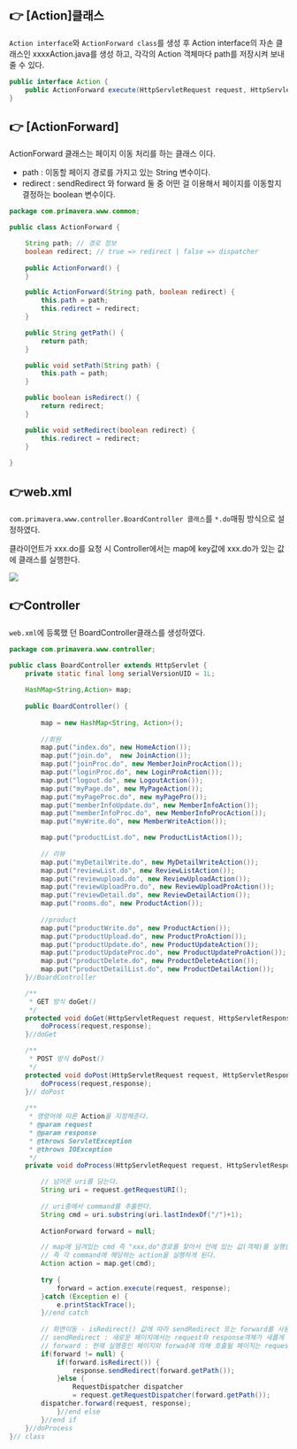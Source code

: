 ## 👉 **[Action]클래스**

`Action interface`와 `ActionForward class`를 생성 후
 Action interface의 자손 클래스인 xxxxAction.java를 생성 하고, 각각의 Action 객체마다 path를 저장시켜 보내줄 수 있다.

```java
public interface Action {
	public ActionForward execute(HttpServletRequest request, HttpServletResponse response) throws IOException;
}
```

## 👉 **[ActionForward]**

ActionForward 클래스는 페이지 이동 처리를 하는 클래스 이다.

- path : 이동할 페이지 경로를 가지고 있는 String 변수이다.
- redirect : sendRedirect 와 forward 둘 중 어떤 걸 이용해서 페이지를 이동할지 결정하는 boolean 변수이다. 

```java
package com.primavera.www.common;

public class ActionForward {

	String path; // 경로 정보
	boolean redirect; // true => redirect | false => dispatcher
	
	public ActionForward() {
	}

	public ActionForward(String path, boolean redirect) {
		this.path = path;
		this.redirect = redirect;
	}

	public String getPath() {
		return path;
	}

	public void setPath(String path) {
		this.path = path;
	}

	public boolean isRedirect() {
		return redirect;
	}

	public void setRedirect(boolean redirect) {
		this.redirect = redirect;
	}
	
}
```

## 👉**web.xml**
`com.primavera.www.controller.BoardController 클래스`를 
`*.do`매핑 방식으로 설정하였다.

클라이언트가 xxx.do를 요청 시 Controller에서는 map에 key값에 xxx.do가 있는 값에 클래스를 실행한다. 

<img src="https://user-images.githubusercontent.com/69107255/111912831-c2148780-8aae-11eb-89b6-ade5438f79fc.png">


## 👉**Controller**

`web.xml`에 등록했 던 BoardController클래스를 생성하였다.
```java
package com.primavera.www.controller;

public class BoardController extends HttpServlet {
	private static final long serialVersionUID = 1L;
    
	HashMap<String,Action> map;
	
	public BoardController() {
    	
    	map = new HashMap<String, Action>();
    	
    	//회원
    	map.put("index.do", new HomeAction());
    	map.put("join.do",  new JoinAction());
    	map.put("joinProc.do", new MemberJoinProcAction());
    	map.put("loginProc.do", new LoginProAction());
    	map.put("logout.do", new LogoutAction());
    	map.put("myPage.do", new MyPageAction());
    	map.put("myPageProc.do", new myPagePro());
    	map.put("memberInfoUpdate.do", new MemberInfoAction());
    	map.put("memberInfoProc.do", new MemberInfoProcAction());
    	map.put("myWrite.do", new MemberWriteAction());

    	map.put("productList.do", new ProductListAction());
    	
    	// 리뷰
    	map.put("myDetailWrite.do", new MyDetailWriteAction());
		map.put("reviewList.do", new ReviewListAction());
		map.put("reviewupload.do", new ReviewUploadAction());
		map.put("reviewUploadPro.do", new ReviewUploadProAction());
		map.put("reviewDetail.do", new ReviewDetailAction());
		map.put("rooms.do", new ProductAction());
		
		//product
		map.put("productWrite.do", new ProductAction());
		map.put("productUpload.do", new ProductProAction());
		map.put("productUpdate.do", new ProductUpdateAction());
		map.put("productUpdateProc.do", new ProductUpdateProAction());
		map.put("productDelete.do", new ProductDeleteAction());
		map.put("productDetailList.do", new ProductDetailAction());
    }//BoardController

	/**
	 * GET 방식 doGet()
	 */
	protected void doGet(HttpServletRequest request, HttpServletResponse response) throws ServletException, IOException {
		doProcess(request,response);
	}//doGet

	/**
	 * POST 방식 doPost()
	 */
	protected void doPost(HttpServletRequest request, HttpServletResponse response) throws ServletException, IOException {
		doProcess(request,response);
	}// doPost
	
	/**
	 * 명령어에 따른 Action을 지정해준다.
	 * @param request
	 * @param response
	 * @throws ServletException
	 * @throws IOException
	 */
	private void doProcess(HttpServletRequest request, HttpServletResponse response) throws ServletException, IOException {

		// 넘어온 uri를 담는다.
		String uri = request.getRequestURI();
		
		// uri중에서 command를 추출한다.
		String cmd = uri.substring(uri.lastIndexOf("/")+1);
		
		ActionForward forward = null;

		// map에 담겨있는 cmd 즉 "xxx.do"경로를 찾아서 안에 있는 값(객체)를 실행한다.
        // 즉 각 command에 해당하는 action을 실행하게 된다.
		Action action = map.get(cmd);
				
		try {
			forward = action.execute(request, response);
		}catch (Exception e) {
			e.printStackTrace();
		}//end catch
		
        // 화면이동 - isRedirect() 값에 따라 sendRedirect 또는 forward를 사용
        // sendRedirect : 새로운 페이지에서는 request와 response객체가 새롭게 생성된다.
        // forward : 현재 실행중인 페이지와 forwad에 의해 호출될 페이지는 request와 response 객체를 공유
		if(forward != null) {
			if(forward.isRedirect()) {
				response.sendRedirect(forward.getPath());
			}else {
                RequestDispatcher dispatcher
                = request.getRequestDispatcher(forward.getPath());
        dispatcher.forward(request, response);
			}//end else
		}//end if
	}//doProcess
}// class

```
